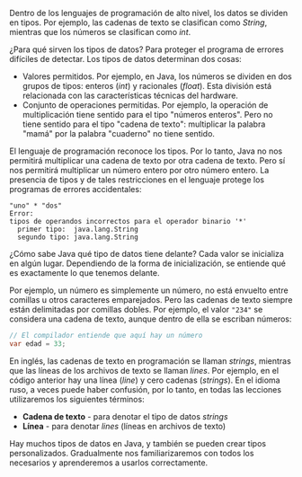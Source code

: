 Dentro de los lenguajes de programación de alto nivel, los datos se dividen en tipos. Por ejemplo, las cadenas de texto se clasifican como *String*, mientras que los números se clasifican como *int*.

¿Para qué sirven los tipos de datos? Para proteger el programa de errores difíciles de detectar. Los tipos de datos determinan dos cosas:

* Valores permitidos. Por ejemplo, en Java, los números se dividen en dos grupos de tipos: enteros (*int*) y racionales (*float*). Esta división está relacionada con las características técnicas del hardware.
* Conjunto de operaciones permitidas. Por ejemplo, la operación de multiplicación tiene sentido para el tipo "números enteros". Pero no tiene sentido para el tipo "cadena de texto": multiplicar la palabra "mamá" por la palabra "cuaderno" no tiene sentido.

El lenguaje de programación reconoce los tipos. Por lo tanto, Java no nos permitirá multiplicar una cadena de texto por otra cadena de texto. Pero sí nos permitirá multiplicar un número entero por otro número entero. La presencia de tipos y de tales restricciones en el lenguaje protege los programas de errores accidentales:

```text
"uno" * "dos"
Error:
tipos de operandos incorrectos para el operador binario '*'
  primer tipo:  java.lang.String
  segundo tipo: java.lang.String
```

¿Cómo sabe Java qué tipo de datos tiene delante? Cada valor se inicializa en algún lugar. Dependiendo de la forma de inicialización, se entiende qué es exactamente lo que tenemos delante.

Por ejemplo, un número es simplemente un número, no está envuelto entre comillas u otros caracteres emparejados. Pero las cadenas de texto siempre están delimitadas por comillas dobles. Por ejemplo, el valor `"234"` se considera una cadena de texto, aunque dentro de ella se escriban números:

```java
// El compilador entiende que aquí hay un número
var edad = 33;
```

En inglés, las cadenas de texto en programación se llaman *strings*, mientras que las líneas de los archivos de texto se llaman *lines*. Por ejemplo, en el código anterior hay una línea (*line*) y cero cadenas (*strings*). En el idioma ruso, a veces puede haber confusión, por lo tanto, en todas las lecciones utilizaremos los siguientes términos:

* **Cadena de texto** - para denotar el tipo de datos *strings*
* **Línea** - para denotar *lines* (líneas en archivos de texto)

Hay muchos tipos de datos en Java, y también se pueden crear tipos personalizados. Gradualmente nos familiarizaremos con todos los necesarios y aprenderemos a usarlos correctamente.
